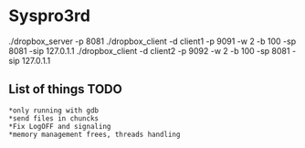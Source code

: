 # Syspro3rd

./dropbox_server -p 8081
./dropbox_client -d client1 -p 9091 -w 2 -b 100 -sp 8081 -sip 127.0.1.1
./dropbox_client -d client2 -p 9092 -w 2 -b 100 -sp 8081 -sip 127.0.1.1

## List of things TODO

    *only running with gdb
    *send files in chuncks
    *Fix LogOFF and signaling
    *memory management frees, threads handling
